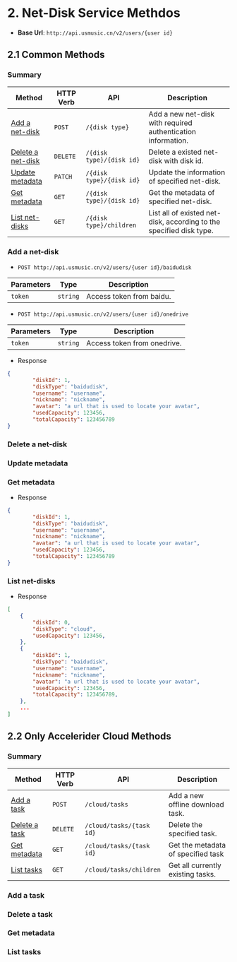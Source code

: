 # 2. Net-Disk Service Methdos

* **Base Url**: `http://api.usmusic.cn/v2/users/{user id}`

## 2.1 Common Methods

### Summary

| Method                               | HTTP Verb | API                      | Description                                                         |
| ------------------------------------ | --------- | ------------------------ | ------------------------------------------------------------------- |
| [Add a net-disk](#addanetdisk)       | `POST`    | `/{disk type}`           | Add a new net-disk with required authentication information.        |
| [Delete a net-disk](#deleteanetdisk) | `DELETE`  | `/{disk type}/{disk id}` | Delete a existed net-disk with disk id.                             |
| [Update metadata](#updatemetadata1)  | `PATCH`   | `/{disk type}/{disk id}` | Update the information of specified net-disk.                       |
| [Get metadata](#getmetadata2)        | `GET`     | `/{disk type}/{disk id}` | Get the metadata of specified net-disk.                             |
| [List net-disks](#listnetdisks)      | `GET`     | `/{disk type}/children`  | List all of existed net-disk, according to the specified disk type. |

### <span id="addanetdisk">Add a net-disk</span>

* `POST http://api.usmusic.cn/v2/users/{user id}/baidudisk`

| Parameters | Type     | Description              |
| ---------- | -------- | ------------------------ |
| `token`    | `string` | Access token from baidu. |

* `POST http://api.usmusic.cn/v2/users/{user id}/onedrive`

| Parameters | Type     | Description                 |
| ---------- | -------- | --------------------------- |
| `token`    | `string` | Access token from onedrive. |

* Response

```json
{
        "diskId": 1,
        "diskType": "baidudisk",
        "username": "username",
        "nickname": "nickname",
        "avatar": "a url that is used to locate your avatar",
        "usedCapacity": 123456,
        "totalCapacity": 123456789
}
```

### <span id="deleteanetdisk">Delete a net-disk</span>

### <span id="updatemetadata1">Update metadata</span>

### <span id="getmetadata2">Get metadata</span>

* Response

```json
{
        "diskId": 1,
        "diskType": "baidudisk",
        "username": "username",
        "nickname": "nickname",
        "avatar": "a url that is used to locate your avatar",
        "usedCapacity": 123456,
        "totalCapacity": 123456789
}
```

### <span id="listnetdisks">List net-disks</span>

* Response

```json
[
    {
        "diskId": 0,
        "diskType": "cloud",
        "usedCapacity": 123456,
    },
    {
        "diskId": 1,
        "diskType": "baidudisk",
        "username": "username",
        "nickname": "nickname",
        "avatar": "a url that is used to locate your avatar",
        "usedCapacity": 123456,
        "totalCapacity": 123456789,
    },
    ...
]
```

## 2.2 Only Accelerider Cloud Methods

### Summary

| Method                        | HTTP Verb | API                      | Description                        |
| ----------------------------- | --------- | ------------------------ | ---------------------------------- |
| [Add a task](#addatask)       | `POST`    | `/cloud/tasks`           | Add a new offline download task.   |
| [Delete a task](#deleteatask) | `DELETE`  | `/cloud/tasks/{task id}` | Delete the specified task.         |
| [Get metadata](#getmatadata3) | `GET`     | `/cloud/tasks/{task id}` | Get the metadata of specified task |
| [List tasks](#listtasks)      | `GET`     | `/cloud/tasks/children`  | Get all currently existing tasks.  |

### <span id="addatask">Add a task</span>

### <span id="deleteatask">Delete a task</span>

### <span id="getmatadata3">Get metadata</span>

### <span id="listtasks">List tasks</span>
